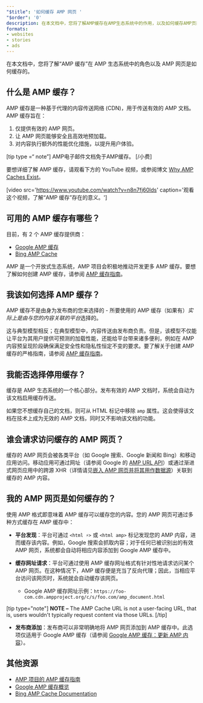 ```yaml
---
"$title": '如何缓存 AMP 网页 '
"$order": '0'
description: 在本文档中，您将了解AMP缓存在AMP生态系统中的作用，以及如何缓存AMP页面。
formats:
- websites
- stories
- ads
---
```


在本文档中，您将了解“AMP 缓存”在 AMP 生态系统中的角色以及 AMP 网页是如何缓存的。

## 什么是 AMP 缓存？

AMP 缓存是一种基于代理的内容传送网络 (CDN)，用于传送有效的 AMP 文档。AMP 缓存旨在：

1. 仅提供有效的 AMP 网页。
2. 让 AMP 网页能够安全且高效地预加载。
3. 对内容执行额外的性能优化措施，以提升用户体验。

[tip type =“ note”] AMP电子邮件文档免于AMP缓存。 [/小费]

要想详细了解 AMP 缓存，请观看下方的 YouTube 视频，或参阅博文 [Why AMP Caches Exist](https://medium.com/@pbakaus/why-amp-caches-exist-cd7938da2456)。

[video src='https://www.youtube.com/watch?v=n8n7fj60lds' caption='观看这个视频，了解“AMP 缓存”存在的意义。']

## 可用的 AMP 缓存有哪些？

目前，有 2 个 AMP 缓存提供商：

- [Google AMP 缓存](https://developers.google.com/amp/cache/)
- [Bing AMP Cache](https://www.bing.com/webmaster/help/bing-amp-cache-bc1c884c)

AMP 是一个开放式生态系统，AMP 项目会积极地推动开发更多 AMP 缓存。要想了解如何创建 AMP 缓存，请参阅 [AMP 缓存指南](https://github.com/ampproject/amphtml/blob/master/spec/amp-cache-guidelines.md)。

## 我该如何选择 AMP 缓存？

AMP 缓存不是由身为发布商的您来选择的 - 所要使用的 AMP 缓存（如果有）*实际上是由与您的内容关联的平台*选择的。

这与典型模型相反；在典型模型中，内容传送由发布商负责。但是，该模型不仅能让平台为其用户提供可预测的加载性能，还能给平台带来诸多便利，例如在 AMP 内容预呈现阶段确保满足安全性和隐私性恒定不变的要求。要了解关于创建 AMP 缓存的严格指南，请参阅 [AMP 缓存指南](https://github.com/ampproject/amphtml/blob/master/spec/amp-cache-guidelines.md)。

## 我能否选择停用缓存？

缓存是 AMP 生态系统的一个核心部分。发布有效的 AMP 文档时，系统会自动为该文档启用缓存传送。

如果您不想缓存自己的文档，则可从 HTML 标记中移除 `amp` 属性。这会使得该文档在技术上成为无效的 AMP 文档，同时又不影响该文档的功能。

## 谁会请求访问缓存的 AMP 网页？

缓存的 AMP 网页会被各类平台（如 Google 搜索、Google 新闻和 Bing）和移动应用访问。移动应用可通过网址（请参阅 Google 的 [AMP URL API](https://developers.google.com/amp/cache/use-amp-url)）或通过渐进式网页应用中的跨源 XHR（详情请见[嵌入 AMP 网页并将其用作数据源](../../../../documentation/guides-and-tutorials/integrate/amp-in-pwa.md)）关联到缓存的 AMP 内容。

<amp-img src="/static/img/docs/platforms_accessing_cache.png" width="1054" height="356" layout="responsive" alt="platforms and mobile apps access cached AMP pages"></amp-img>

## 我的 AMP 网页是如何缓存的？

使用 AMP 格式即意味着 AMP 缓存可以缓存您的内容。您的 AMP 网页可通过多种方式缓存在 AMP 缓存中：

- **平台发现**：平台可通过 `<html ⚡>` 或 `<html amp>` 标记发现您的 AMP 内容，进而缓存该内容。例如，Google 搜索会抓取内容；对于任何已被识别出的有效 AMP 网页，系统都会自动将相应内容添加到 Google AMP 缓存中。

- **缓存网址请求**：平台可通过使用 AMP 缓存网址格式有针对性地请求访问某个 AMP 网页。在这种情况下，AMP 缓存便是充当了反向代理；因此，当相应平台访问该网页时，系统就会自动缓存该网页。

    - Google AMP 缓存网址示例：`https://foo-com.cdn.ampproject.org/c/s/foo.com/amp_document.html`

[tip type="note"] **NOTE –** The AMP Cache URL is not a user-facing URL, that is, users wouldn't typically request content via those URLs. [/tip]

- **发布商添加**：发布商可以非常明确地将 AMP 网页添加到 AMP 缓存中。此选项仅适用于 Google AMP 缓存（请参阅 [Google AMP 缓存：更新 AMP 内容](https://developers.google.com/amp/cache/update-cache)）。

## 其他资源

- [AMP 项目的 AMP 缓存指南](https://github.com/ampproject/amphtml/blob/master/spec/amp-cache-guidelines.md)
- [Google AMP 缓存概览](https://developers.google.com/amp/cache/overview)
- [Bing AMP Cache Documentation](https://www.bing.com/webmaster/help/bing-amp-cache-bc1c884c)

